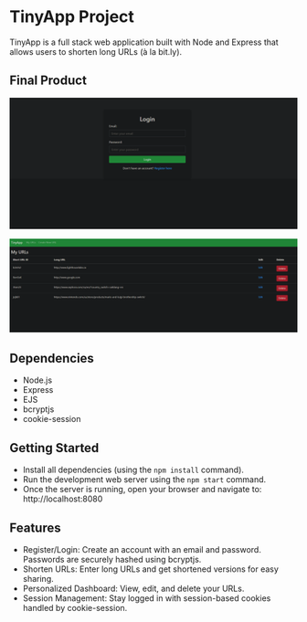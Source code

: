 # TinyApp Project

TinyApp is a full stack web application built with Node and Express that allows users to shorten long URLs (à la bit.ly).

## Final Product

![TinyApp Login Page](docs/login-page.png)

![TinyApp Home Page](docs/urls-page.png)

## Dependencies

- Node.js
- Express
- EJS
- bcryptjs
- cookie-session

## Getting Started

- Install all dependencies (using the `npm install` command).
- Run the development web server using the `npm start` command.
- Once the server is running, open your browser and navigate to: http://localhost:8080

## Features

- Register/Login: Create an account with an email and password. Passwords are securely hashed using bcryptjs.
- Shorten URLs: Enter long URLs and get shortened versions for easy sharing.
- Personalized Dashboard: View, edit, and delete your URLs. 
- Session Management: Stay logged in with session-based cookies handled by cookie-session.
